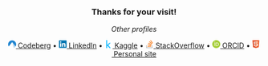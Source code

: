 <h3 align="center">Thanks for your visit!</h3>

<p align="center"><em>Other profiles</em></p>

<p align="center">
    <span><a href="https://codeberg.org/ppatrzyk"><img width="16px" heigth="16px" src="codeberg-logo_icon_blue.svg" />&nbsp;Codeberg</a></span> •
    <span><a href="https://www.linkedin.com/in/piotr-patrzyk/"><img width="16px" heigth="16px" src="linkedin-original.svg" />&nbsp;LinkedIn</a></span> •
    <span><a href="https://www.kaggle.com/pieca111"><img width="16px" heigth="16px" src="kaggle-original.svg" />&nbsp;Kaggle</a></span> •
    <span><a href="https://stackoverflow.com/users/5550835?tab=profile"><img width="16px" heigth="16px" src="stackoverflow-original.svg" />&nbsp;StackOverflow</a></span> •
    <span><a href="https://orcid.org/0000-0001-9629-1145"><img width="16px" heigth="16px" src="ORCIDiD_iconvector.svg" />&nbsp;ORCID</a></span> •
    <span><a href="https://www.patrzyk.me/"><img width="16px" heigth="16px" src="html5-original.svg" />&nbsp;Personal site</a></span>
</p>

<!--
Icons source:
https://github.com/devicons/devicon
https://info.orcid.org/brand-guidelines/
https://codeberg.org/Codeberg/Design
-->

